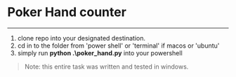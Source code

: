 # Poker Hand counter

---

1. clone repo into your designated destination.
2. cd in to the folder from 'power shell' or 'terminal' if macos or 'ubuntu'
3. simply run **python .\poker_hand.py** into your powershell

> Note: this entire task was written and tested in windows.
